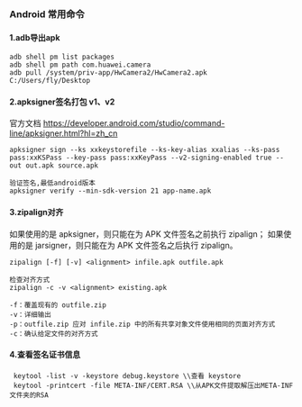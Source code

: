 ### Android 常用命令
 
#### 1.adb导出apk
```
adb shell pm list packages
adb shell pm path com.huawei.camera
adb pull /system/priv-app/HwCamera2/HwCamera2.apk  C:/Users/fly/Desktop

```
#### 2.apksigner签名打包 v1、v2
官方文档 https://developer.android.com/studio/command-line/apksigner.html?hl=zh_cn
```
apksigner sign --ks xxkeystorefile --ks-key-alias xxalias --ks-pass pass:xxKSPass --key-pass pass:xxKeyPass --v2-signing-enabled true --out out.apk source.apk

验证签名,最低android版本
apksigner verify --min-sdk-version 21 app-name.apk

```

#### 3.zipalign对齐
如果使用的是 apksigner，则只能在为 APK 文件签名之前执行 zipalign；
如果使用的是 jarsigner，则只能在为 APK 文件签名之后执行 zipalign。
```
zipalign [-f] [-v] <alignment> infile.apk outfile.apk

检查对齐方式
zipalign -c -v <alignment> existing.apk

-f：覆盖现有的 outfile.zip
-v：详细输出
-p：outfile.zip 应对 infile.zip 中的所有共享对象文件使用相同的页面对齐方式
-c：确认给定文件的对齐方式

```

#### 4.查看签名证书信息
```
 keytool -list -v -keystore debug.keystore \\查看 keystore
 keytool -printcert -file META-INF/CERT.RSA \\从APK文件提取解压出META-INF文件夹的RSA
```